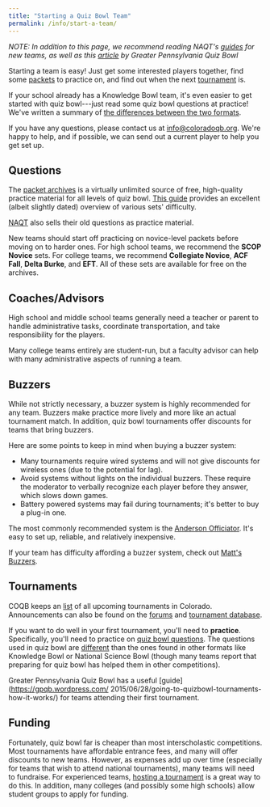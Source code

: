 ```yaml
---
title: "Starting a Quiz Bowl Team"
permalink: /info/start-a-team/
---
```


*NOTE: In addition to this page, we recommend reading NAQT's
[guides](https://www.naqt.com/how-to/) for new teams, as well
as this [article](https://gpqb.wordpress.com/how-do-i-start-a-quiz-bowl-team/)
by Greater Pennsylvania Quiz Bowl*

Starting a team is easy! Just get some interested players together, find some
[packets](http://www.quizbowlpackets.com/) to practice on, and find out when the
next [tournament](/tournaments/upcoming) is.

If your school already has a Knowledge Bowl team, it's even easier to get
started with quiz bowl---just read some quiz bowl questions at practice! We've
written a summary of [the differences between the two formats](
/info/knowledge-bowl-comparison).

If you have any questions, please contact us at
<info@coloradoqb.org>. We're happy to help, and if possible, we can
send out a current player to help you get set up.

## Questions

The [packet archives](http://www.quizbowlpackets.com/) is a virtually unlimited
source of free, high-quality practice material for all levels of quiz
bowl. [This guide](https://cbreach.wordpress.com/packet-categorization/)
provides an excellent (albeit slightly dated) overview of various sets'
difficulty.

[NAQT](https://www.naqt.com/order/) also sells their old
questions as practice material.

New teams should start off practicing on novice-level packets before moving on
to harder ones. For high school teams, we recommend the **SCOP Novice**
sets. For college teams, we recommend **Collegiate Novice**, **ACF Fall**,
**Delta Burke**, and **EFT**. All of these sets are available for free on the
archives.

## Coaches/Advisors

High school and middle school teams generally need a teacher or parent to handle
administrative tasks, coordinate transportation, and take responsibility for the
players.

Many college teams entirely are student-run, but a faculty advisor can help with
many administrative aspects of running a team.

## Buzzers

While not strictly necessary, a buzzer system is highly recommended for any
team. Buzzers make practice more lively and more like an actual tournament
match. In addition, quiz bowl tournaments offer discounts for teams that bring
buzzers.

Here are some points to keep in mind when buying a buzzer system:

* Many tournaments require wired systems and will not give discounts for
  wireless ones (due to the potential for lag).
* Avoid systems without lights on the individual buzzers. These require the
  moderator to verbally recognize each player before they answer, which slows
  down games.
* Battery powered systems may fail during tournaments; it's better to buy a
  plug-in one.

The most commonly recommended system is the [Anderson
Officiator](http://www.andersonbuzzersystems.com/tabletop.html). It's easy to
set up, reliable, and relatively inexpensive.

If your team has difficulty affording a buzzer system, check out [Matt's
Buzzers](http://mattsbuzzers.com/Home.php).

## Tournaments

COQB keeps an [list](/tournaments/upcoming) of all upcoming
tournaments in Colorado. Announcements can also be found on the
[forums](http://hsquizbowl.org/forums/index.php) and [tournament
database](http://hsquizbowl.org/db/).

If you want to do well in your first tournament, you'll need to **practice**.
Specifically, you'll need to practice on [quiz bowl questions](
http://www.quizbowlpackets.com/). The questions used in quiz bowl are
[different](/info/pyramidal) than the ones found in other formats like Knowledge
Bowl or National Science Bowl (though many teams report that preparing for quiz
bowl has helped them in other competitions).

Greater Pennsylvania Quiz Bowl has a useful [guide](https://gpqb.wordpress.com/
2015/06/28/going-to-quizbowl-tournaments-how-it-works/) for teams attending
their first tournament.

## Funding

Fortunately, quiz bowl far is cheaper than most interscholastic
competitions. Most tournaments have affordable entrance fees, and many will
offer discounts to new teams. However, as expenses add up over time (especially
for teams that wish to attend national tournaments), many teams will need to
fundraise. For experienced teams, [hosting a tournament](/tournaments/hosting)
is a great way to do this. In addition, many colleges (and possibly some high
schools) allow student groups to apply for funding.
